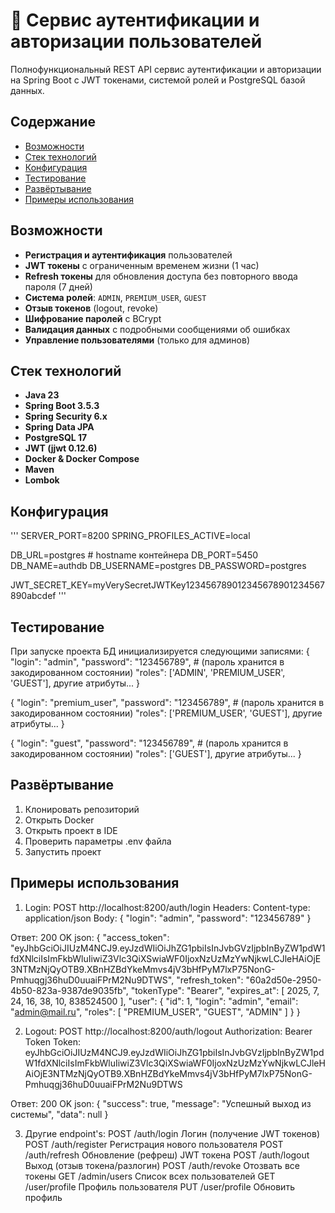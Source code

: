 # 🔐 Сервис аутентификации и авторизации пользователей

Полнофункциональный REST API сервис аутентификации и авторизации на Spring Boot с JWT токенами, системой ролей и PostgreSQL базой данных.

## Содержание

- [Возможности](#-возможности)
- [Стек технологий](#-стек-технологий)
- [Конфигурация](#-конфигурация)
- [Тестирование](#-тестирование)
- [Развёртывание](#-развёртывание)
- [Примеры использования](#-примеры-использования)

## Возможности

- **Регистрация и аутентификация** пользователей
- **JWT токены** с ограниченным временем жизни (1 час)
- **Refresh токены** для обновления доступа без повторного ввода пароля (7 дней)
- **Система ролей**: `ADMIN`, `PREMIUM_USER`, `GUEST`
- **Отзыв токенов** (logout, revoke)
- **Шифрование паролей** с BCrypt
- **Валидация данных** с подробными сообщениями об ошибках
- **Управление пользователями** (только для админов)

## Стек технологий

- **Java 23**
- **Spring Boot 3.5.3**
- **Spring Security 6.x**
- **Spring Data JPA**
- **PostgreSQL 17**
- **JWT (jjwt 0.12.6)**
- **Docker & Docker Compose**
- **Maven**
- **Lombok**

## Конфигурация

'''
SERVER_PORT=8200
SPRING_PROFILES_ACTIVE=local

DB_URL=postgres # hostname контейнера
DB_PORT=5450
DB_NAME=authdb
DB_USERNAME=postgres
DB_PASSWORD=postgres

JWT_SECRET_KEY=myVerySecretJWTKey123456789012345678901234567890abcdef
'''

## Тестирование

При запуске проекта БД инициализируется следующими записями:
{
  "login": "admin",
  "password": "123456789", # (пароль хранится в закодированном состоянии)
  "roles": ['ADMIN', 'PREMIUM_USER', 'GUEST'],
  другие атрибуты...
}

{
  "login": "premium_user",
  "password": "123456789", # (пароль хранится в закодированном состоянии)
  "roles": ['PREMIUM_USER', 'GUEST'],
  другие атрибуты...
}

{
  "login": "guest",
  "password": "123456789", # (пароль хранится в закодированном состоянии)
  "roles": ['GUEST'],
  другие атрибуты...
}

## Развёртывание

1. Клонировать репозиторий
2. Открыть Docker
3. Открыть проект в IDE
4. Проверить параметры .env файла
5. Запустить проект

## Примеры использования

1. Login: POST http://localhost:8200/auth/login
Headers: Content-type: application/json
Body:
{
    "login": "admin",
    "password": "123456789"
}

Ответ: 200 OK
json:
{
    "access_token": "eyJhbGciOiJIUzM4NCJ9.eyJzdWIiOiJhZG1pbiIsInJvbGVzIjpbInByZW1pdW1fdXNlciIsImFkbWluIiwiZ3Vlc3QiXSwiaWF0IjoxNzUzMzYwNjkwLCJleHAiOjE3NTMzNjQyOTB9.XBnHZBdYkeMmvs4jV3bHfPyM7lxP75NonG-Pmhuqgj36huD0uuaiFPrM2Nu9DTWS",
    "refresh_token": "60a2d50e-2950-4b50-823a-9387de9035fb",
    "tokenType": "Bearer",
    "expires_at": [
        2025,
        7,
        24,
        16,
        38,
        10,
        838524500
    ],
    "user": {
        "id": 1,
        "login": "admin",
        "email": "admin@mail.ru",
        "roles": [
            "PREMIUM_USER",
            "GUEST",
            "ADMIN"
        ]
    }
}


2. Logout: POST http://localhost:8200/auth/logout
Authorization: Bearer Token
Token: eyJhbGciOiJIUzM4NCJ9.eyJzdWIiOiJhZG1pbiIsInJvbGVzIjpbInByZW1pdW1fdXNlciIsImFkbWluIiwiZ3Vlc3QiXSwiaWF0IjoxNzUzMzYwNjkwLCJleHAiOjE3NTMzNjQyOTB9.XBnHZBdYkeMmvs4jV3bHfPyM7lxP75NonG-Pmhuqgj36huD0uuaiFPrM2Nu9DTWS

Ответ: 200 OK
json:
{
    "success": true,
    "message": "Успешный выход из системы",
    "data": null
}


3. Другие endpoint's:
  POST	/auth/login	    Логин (получение JWT токенов)
  POST	/auth/register	Регистрация нового пользователя
  POST	/auth/refresh	  Обновление (рефреш) JWT токена
  POST	/auth/logout	  Выход (отзыв токена/разлогин)
  POST  /auth/revoke    Отозвать все токены
  GET   /admin/users    Список всех пользователей
  GET   /user/profile   Профиль пользователя
  PUT   /user/profile   Обновить профиль
  
